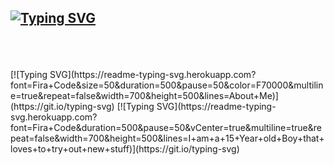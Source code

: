 ## [![Typing SVG](https://readme-typing-svg.herokuapp.com?font=Fira+Code&weight=40&pause=500&color=F70000&background=FFFFFF00&vCenter=true&width=650&lines=Hi+there%F0%9F%91%8B+My+Name+is+Lukas.+I+love+gaming+and+biking)](https://git.io/typing-svg)
<br />
<br />
<br />
[![Typing SVG](https://readme-typing-svg.herokuapp.com?font=Fira+Code&size=50&duration=500&pause=50&color=F70000&multiline=true&repeat=false&width=700&height=500&lines=About+Me)](https://git.io/typing-svg)
[![Typing SVG](https://readme-typing-svg.herokuapp.com?font=Fira+Code&duration=500&pause=50&vCenter=true&multiline=true&repeat=false&width=700&height=500&lines=I+am+a+15+Year+old+Boy+that+loves+to+try+out+new+stuff)](https://git.io/typing-svg)
